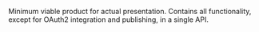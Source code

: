 Minimum viable product for actual presentation.
Contains all functionality, except for OAuth2 integration and publishing, in a single API.